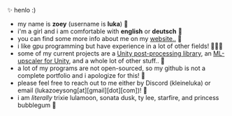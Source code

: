 ✨ henlo :)
<br>
- my name is **zoey** (username is **luka**) 🌺 
- i'm a girl and i am comfortable with **english** or **deutsch** 🫶
- you can find some more info about me on my [website..](http://www.luka.moe) 🌙
- i like gpu programming but have experience in a lot of other fields! 👩🏼‍💻
- some of my current projects are a [Unity post-processing library](www.luka.moe/june), an [ML-upscaler for Unity](https://luka.moe/magicbounce), and a whole lot of other stuff.. 🌈
- a lot of my programs are not open-sourced, so my github is not a complete portfolio and i apologize for this! 👻
- please feel free to reach out to me either by Discord (kleineluka) or email (lukazoeysong[at][gmail][dot][com])! 🥂
- i am *literally* trixie lulamoon, sonata dusk, ty lee, starfire, and princess bubblegum 👑
